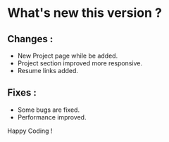 # What's new this version ?

## Changes :

- New Project page while be added.
- Project section improved more responsive.
- Resume links added.

## Fixes :

- Some bugs are fixed.
- Performance improved.

Happy Coding !
